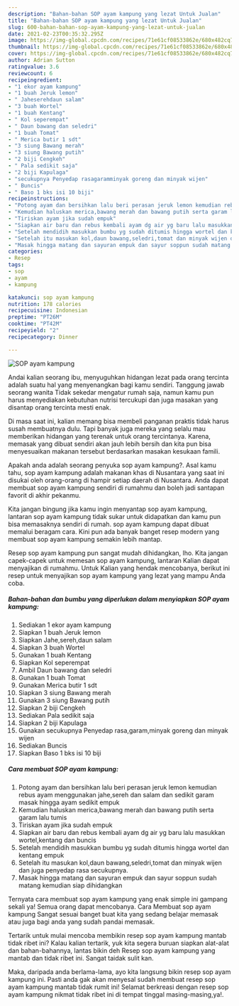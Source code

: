 ```yaml
---
description: "Bahan-bahan SOP ayam kampung yang lezat Untuk Jualan"
title: "Bahan-bahan SOP ayam kampung yang lezat Untuk Jualan"
slug: 600-bahan-bahan-sop-ayam-kampung-yang-lezat-untuk-jualan
date: 2021-02-23T00:35:32.295Z
image: https://img-global.cpcdn.com/recipes/71e61cf08533862e/680x482cq70/sop-ayam-kampung-foto-resep-utama.jpg
thumbnail: https://img-global.cpcdn.com/recipes/71e61cf08533862e/680x482cq70/sop-ayam-kampung-foto-resep-utama.jpg
cover: https://img-global.cpcdn.com/recipes/71e61cf08533862e/680x482cq70/sop-ayam-kampung-foto-resep-utama.jpg
author: Adrian Sutton
ratingvalue: 3.6
reviewcount: 6
recipeingredient:
- "1 ekor ayam kampung"
- "1 buah Jeruk lemon"
- " Jaheserehdaun salam"
- "3 buah Wortel"
- "1 buah Kentang"
- " Kol seperempat"
- " Daun bawang dan seledri"
- "1 buah Tomat"
- " Merica butir 1 sdt"
- "3 siung Bawang merah"
- "3 siung Bawang putih"
- "2 biji Cengkeh"
- " Pala sedikit saja"
- "2 biji Kapulaga"
- "secukupnya Penyedap rasagaramminyak goreng dan minyak wijen"
- " Buncis"
- " Baso 1 bks isi 10 biji"
recipeinstructions:
- "Potong ayam dan bersihkan lalu beri perasan jeruk lemon kemudian rebus ayam menggunakan jahe,sereh dan salam dan sedikit garam masak hingga ayam sedikit empuk"
- "Kemudian haluskan merica,bawang merah dan bawang putih serta garam lalu tumis"
- "Tiriskan ayam jika sudah empuk"
- "Siapkan air baru dan rebus kembali ayam dg air yg baru lalu masukkan wortel,kentang dan buncis"
- "Setelah mendidih masukkan bumbu yg sudah ditumis hingga wortel dan kentang empuk"
- "Setelah itu masukan kol,daun bawang,seledri,tomat dan minyak wijen dan juga penyedap rasa secukupnya."
- "Masak hingga matang dan sayuran empuk dan sayur soppun sudah matang kemudian siap dihidangkan"
categories:
- Resep
tags:
- sop
- ayam
- kampung

katakunci: sop ayam kampung 
nutrition: 178 calories
recipecuisine: Indonesian
preptime: "PT26M"
cooktime: "PT42M"
recipeyield: "2"
recipecategory: Dinner

---
```



![SOP ayam kampung](https://img-global.cpcdn.com/recipes/71e61cf08533862e/680x482cq70/sop-ayam-kampung-foto-resep-utama.jpg)

Andai kalian seorang ibu, menyuguhkan hidangan lezat pada orang tercinta adalah suatu hal yang menyenangkan bagi kamu sendiri. Tanggung jawab seorang  wanita Tidak sekedar mengatur rumah saja, namun kamu pun harus menyediakan kebutuhan nutrisi tercukupi dan juga masakan yang disantap orang tercinta mesti enak.

Di masa  saat ini, kalian memang bisa membeli panganan praktis tidak harus susah membuatnya dulu. Tapi banyak juga mereka yang selalu mau memberikan hidangan yang terenak untuk orang tercintanya. Karena, memasak yang dibuat sendiri akan jauh lebih bersih dan kita pun bisa menyesuaikan makanan tersebut berdasarkan masakan kesukaan famili. 



Apakah anda adalah seorang penyuka sop ayam kampung?. Asal kamu tahu, sop ayam kampung adalah makanan khas di Nusantara yang saat ini disukai oleh orang-orang di hampir setiap daerah di Nusantara. Anda dapat membuat sop ayam kampung sendiri di rumahmu dan boleh jadi santapan favorit di akhir pekanmu.

Kita jangan bingung jika kamu ingin menyantap sop ayam kampung, lantaran sop ayam kampung tidak sukar untuk didapatkan dan kamu pun bisa memasaknya sendiri di rumah. sop ayam kampung dapat dibuat memalui beragam cara. Kini pun ada banyak banget resep modern yang membuat sop ayam kampung semakin lebih mantap.

Resep sop ayam kampung pun sangat mudah dihidangkan, lho. Kita jangan capek-capek untuk memesan sop ayam kampung, lantaran Kalian dapat menyajikan di rumahmu. Untuk Kalian yang hendak mencobanya, berikut ini resep untuk menyajikan sop ayam kampung yang lezat yang mampu Anda coba.

<!--inarticleads1-->

##### Bahan-bahan dan bumbu yang diperlukan dalam menyiapkan SOP ayam kampung:

1. Sediakan 1 ekor ayam kampung
1. Siapkan 1 buah Jeruk lemon
1. Siapkan  Jahe,sereh,daun salam
1. Siapkan 3 buah Wortel
1. Gunakan 1 buah Kentang
1. Siapkan  Kol seperempat
1. Ambil  Daun bawang dan seledri
1. Gunakan 1 buah Tomat
1. Gunakan  Merica butir 1 sdt
1. Siapkan 3 siung Bawang merah
1. Gunakan 3 siung Bawang putih
1. Siapkan 2 biji Cengkeh
1. Sediakan  Pala sedikit saja
1. Siapkan 2 biji Kapulaga
1. Gunakan secukupnya Penyedap rasa,garam,minyak goreng dan minyak wijen
1. Sediakan  Buncis
1. Siapkan  Baso 1 bks isi 10 biji




<!--inarticleads2-->

##### Cara membuat SOP ayam kampung:

1. Potong ayam dan bersihkan lalu beri perasan jeruk lemon kemudian rebus ayam menggunakan jahe,sereh dan salam dan sedikit garam masak hingga ayam sedikit empuk
1. Kemudian haluskan merica,bawang merah dan bawang putih serta garam lalu tumis
1. Tiriskan ayam jika sudah empuk
1. Siapkan air baru dan rebus kembali ayam dg air yg baru lalu masukkan wortel,kentang dan buncis
1. Setelah mendidih masukkan bumbu yg sudah ditumis hingga wortel dan kentang empuk
1. Setelah itu masukan kol,daun bawang,seledri,tomat dan minyak wijen dan juga penyedap rasa secukupnya.
1. Masak hingga matang dan sayuran empuk dan sayur soppun sudah matang kemudian siap dihidangkan




Ternyata cara membuat sop ayam kampung yang enak simple ini gampang sekali ya! Semua orang dapat mencobanya. Cara Membuat sop ayam kampung Sangat sesuai banget buat kita yang sedang belajar memasak atau juga bagi anda yang sudah pandai memasak.

Tertarik untuk mulai mencoba membikin resep sop ayam kampung mantab tidak ribet ini? Kalau kalian tertarik, yuk kita segera buruan siapkan alat-alat dan bahan-bahannya, lantas bikin deh Resep sop ayam kampung yang mantab dan tidak ribet ini. Sangat taidak sulit kan. 

Maka, daripada anda berlama-lama, ayo kita langsung bikin resep sop ayam kampung ini. Pasti anda gak akan menyesal sudah membuat resep sop ayam kampung mantab tidak rumit ini! Selamat berkreasi dengan resep sop ayam kampung nikmat tidak ribet ini di tempat tinggal masing-masing,ya!.


